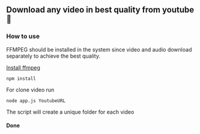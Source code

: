## Download any video in best quality from youtube 🤙

### How to use

FFMPEG should be installed in the system since video and audio download separately to achieve the best quality.

[Install ffmpeg](https://ffmpeg.org/) 
```
npm install
```
For clone video run
```
node app.js YoutubeURL
```
The script will create a unique folder for each video

#### Done
